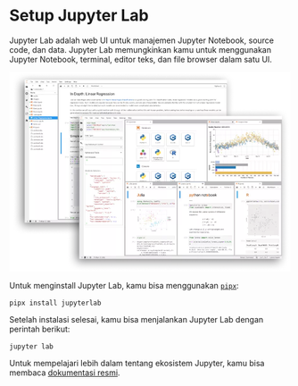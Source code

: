 # Setup Jupyter Lab

Jupyter Lab adalah web UI untuk manajemen Jupyter Notebook, source code, dan data. Jupyter Lab memungkinkan kamu untuk menggunakan Jupyter Notebook, terminal, editor teks, dan file browser dalam satu UI.

![Jupyter Lab](../../images/jupyter_lab.webp)

Untuk menginstall Jupyter Lab, kamu bisa menggunakan [`pipx`](./setup_pipx):

```{code-block} bash
pipx install jupyterlab
```

Setelah instalasi selesai, kamu bisa menjalankan Jupyter Lab dengan perintah berikut:

```{code-block} bash
jupyter lab
```

Untuk mempelajari lebih dalam tentang ekosistem Jupyter, kamu bisa membaca [dokumentasi resmi](https://docs.jupyter.org/en/latest/).
